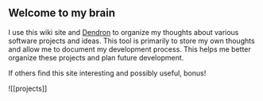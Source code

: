 
## Welcome to my brain

I use this wiki site and [Dendron](https://wiki.dendron.so/) to organize my thoughts about various software projects and ideas.  This tool is primarily to store my own thoughts and allow me to document my development process.  This helps me better organize these projects and plan future development.  

If others find this site interesting and possibly useful, bonus!

![[projects]]